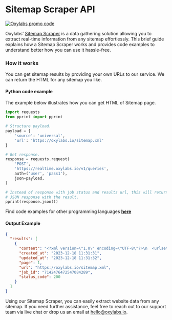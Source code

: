 # Sitemap Scraper API

[![Oxylabs promo code](https://user-images.githubusercontent.com/129506779/250792357-8289e25e-9c36-4dc0-a5e2-2706db797bb5.png)](https://oxylabs.go2cloud.org/aff_c?offer_id=7&aff_id=877&url_id=112)

Oxylabs’ [Sitemap Scraper](https://oxylabs.io/products/scraper-api/web/sitemap-scraper?utm_source=github&utm_medium=repositories&utm_campaign=product) is a data gathering solution allowing you to extract real-time information from any sitemap effortlessly. This brief guide explains how a Sitemap Scraper works and provides code examples to understand better how you can use it hassle-free.

### How it works

You can get sitemap results by providing your own URLs to our service. We can return the HTML for any sitemap you like.

#### Python code example

The example below illustrates how you can get HTML of Sitemap page.

```python
import requests
from pprint import pprint

# Structure payload.
payload = {
    'source': 'universal',
    'url': 'https://oxylabs.io/sitemap.xml'
}

# Get response.
response = requests.request(
    'POST',
    'https://realtime.oxylabs.io/v1/queries',
    auth=('user', 'pass1'),
    json=payload,
)

# Instead of response with job status and results url, this will return the
# JSON response with the result.
pprint(response.json())
```
Find code examples for other programming languages [**here**](https://github.com/oxylabs/sitemap-scraper/tree/main/code%20examples)

#### Output Example
```json
{
  "results": [
    {
      "content": "<?xml version=\"1.0\" encoding=\"UTF-8\"?>\n  <urlset xmlns=\"http://www.sitemaps.org/schemas/sitemap/0.9\" ... </html>",
      "created_at": "2023-12-18 11:31:31",
      "updated_at": "2023-12-18 11:31:32",
      "page": 1,
      "url": "https://oxylabs.io/sitemap.xml",
      "job_id": "7142476472547084289",
      "status_code": 200
    }
  ]
}
```
Using our Sitemap Scraper, you can easily extract website data from any sitemap. If you need further assistance, feel free to reach out to our support team via live chat or drop us an email at hello@oxylabs.io.
